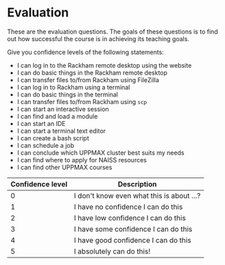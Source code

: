 # Evaluation

These are the evaluation questions.
The goals of these questions is to find out how successful
the course is in achieving its teaching goals.

Give you confidence levels of the following statements:

- I can log in to the Rackham remote desktop using the website
- I can do basic things in the Rackham remote desktop
- I can transfer files to/from Rackham using FileZilla
- I can log in to Rackham using a terminal
- I can do basic things in the terminal
- I can transfer files to/from Rackham using `scp`
- I can start an interactive session
- I can find and load a module
- I can start an IDE
- I can start a terminal text editor
- I can create a bash script
- I can schedule a job
- I can conclude which UPPMAX cluster best suits my needs 
- I can find where to apply for NAISS resources
- I can find other UPPMAX courses

Confidence level|Description
----------------|-----------------------------------------
0               |I don't know even what this is about ...?
1               |I have no confidence I can do this
2               |I have low confidence I can do this
3               |I have some confidence I can do this
4               |I have good confidence I can do this
5               |I absolutely can do this!
